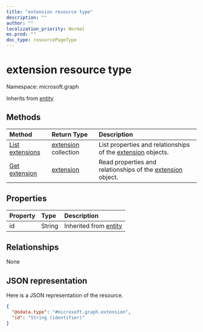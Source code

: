 ```yaml
---
title: "extension resource type"
description: ""
author: ""
localization_priority: Normal
ms.prod: ""
doc_type: resourcePageType
---
```


# extension resource type


Namespace: microsoft.graph




Inherits from [entity](../resources/entity.md)

## Methods
|Method|Return Type|Description|
|:---|:---|:---|
|[List extensions](../api/extension-list.md)|[extension](../resources/extension.md) collection|List properties and relationships of the [extension](../resources/extension.md) objects.|
|[Get extension](../api/extension-get.md)|[extension](../resources/extension.md)|Read properties and relationships of the [extension](../resources/extension.md) object.|

## Properties
|Property|Type|Description|
|:---|:---|:---|
|id|String| Inherited from [entity](../resources/entity.md)|

## Relationships
None

## JSON representation
Here is a JSON representation of the resource.
<!-- {
  "blockType": "resource",
  "keyProperty": "id",
  "@odata.type": "microsoft.graph.extension",
  "baseType": "microsoft.graph.entity",
  "openType": true
}
-->
``` json
{
  "@odata.type": "#microsoft.graph.extension",
  "id": "String (identifier)"
}
```


